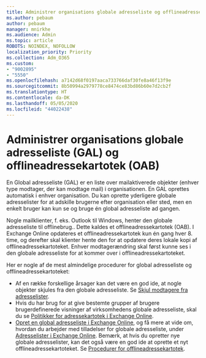 ```yaml
---
title: Administrer organisations globale adresseliste og offlineadressekartotek
ms.author: pebaum
author: pebaum
manager: mnirkhe
ms.audience: Admin
ms.topic: article
ROBOTS: NOINDEX, NOFOLLOW
localization_priority: Priority
ms.collection: Adm_O365
ms.custom:
- "9002895"
- "5550"
ms.openlocfilehash: a7142d68f0197aaca733766daf30fe8a46f13f9e
ms.sourcegitcommit: 8b50994a2979778ce8474ce83bd86b60e7d2cb2f
ms.translationtype: HT
ms.contentlocale: da-DK
ms.lasthandoff: 05/05/2020
ms.locfileid: "44022438"
---
```

# <a name="managing-organization-global-address-list-gal-and-offline-address-book-oab"></a>Administrer organisations globale adresseliste (GAL) og offlineadressekartotek (OAB)

En Global adresseliste (GAL) er en liste over mailaktiverede objekter (enhver type modtager, der kan modtage mail) i organisationen. En GAL oprettes automatisk i enhver organisation. Du kan oprette yderligere globale adresselister for at adskille brugerne efter organisation eller sted, men en enkelt bruger kan kun se og bruge én global adresseliste ad gangen.

Nogle mailklienter, f. eks. Outlook til Windows, henter den globale adresseliste til offlinebrug.. Dette kaldes et offlineadressekartotek (OAB). I Exchange Online opdateres et offlineadressekartotek kun én gang hver 8. time, og derefter skal klienter hente den for at opdatere deres lokale kopi af offlineadressekartoteket. Enhver modtagerændring skal først kunne ses i den globale adresseliste for at kommer over i offlineadressekartoteket.

Her er nogle af de mest almindelige procedurer for global adresseliste og offlineadressekartoteket:

- Af en række forskellige årsager kan det være en god ide, at nogle objekter skjules fra den globale adresseliste. Se [Skjul modtagere fra adresselister](https://docs.microsoft.com/exchange/address-books/address-lists/manage-address-lists#hide-recipients-from-address-lists).
- Hvis du har brug for at give bestemte grupper af brugere brugerdefinerede visninger af virksomhedens globale adresseliste, skal du se [Politikker for adressekartotek i Exchange Online](https://docs.microsoft.com/exchange/address-books/address-book-policies/address-book-policies).
- [Opret en global adresseliste i Exchange Online](https://docs.microsoft.com/exchange/address-books/address-lists/create-global-address-list), og få mere at vide om, hvordan du arbejder med tilladelser for globale adresseliste, under [Adresselister i Exchange Online](https://docs.microsoft.com/exchange/address-books/address-lists/address-lists). Bemærk, at hvis du opretter nye globale adresselister, kan det også være en god ide at oprette et nyt offlineadressekartoteket. Se [Procedurer for offlineadressekartotek](https://docs.microsoft.com/exchange/address-books/offline-address-books/offline-address-book-procedures).
